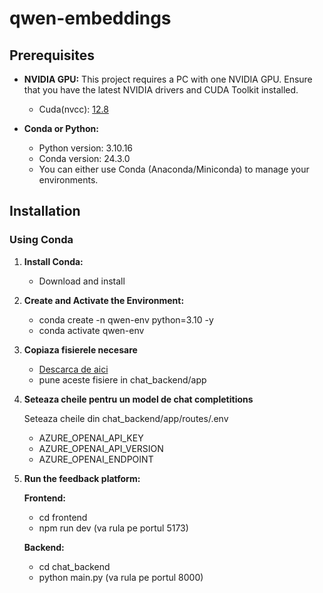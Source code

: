 
# qwen-embeddings

## Prerequisites

- **NVIDIA GPU:** 
    This project requires a PC with one NVIDIA GPU. 
    Ensure that you have the latest NVIDIA drivers and CUDA Toolkit installed.

    - Cuda(nvcc): [12.8](https://developer.nvidia.com/cuda-downloads?target_os=Linux&target_arch=x86_64&Distribution=Ubuntu&target_version=22.04&target_type=deb_local)

- **Conda or Python:** 
    - Python version: 3.10.16
    - Conda version: 24.3.0
    - You can either use Conda (Anaconda/Miniconda) to manage your environments.

## Installation

### Using Conda

1. **Install Conda:**
   - Download and install 

2. **Create and Activate the Environment:**
   - conda create -n qwen-env python=3.10 -y
   - conda activate qwen-env

3. **Copiaza fisierele necesare**
   - [Descarca de aici](https://drive.google.com/drive/folders/1x_yynB7CyHXHp0EYKaw5p8_r2NkeeZwX?usp=sharing)
   - pune aceste fisiere in chat_backend/app

4. **Seteaza cheile pentru un model de chat completitions**

    Seteaza cheile din chat_backend/app/routes/.env
    - AZURE_OPENAI_API_KEY
    - AZURE_OPENAI_API_VERSION
    - AZURE_OPENAI_ENDPOINT

6. **Run the feedback platform:**

    **Frontend:** 

    - cd frontend
    - npm run dev (va rula pe portul 5173)

    **Backend:**

    - cd chat_backend
    - python main.py (va rula pe portul 8000)

